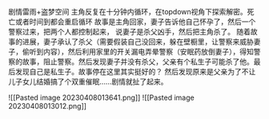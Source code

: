 剧情雷雨+盗梦空间
主角反复在十分钟内循环，在topdown视角下探索解密。死亡或者时间到都会重启循环
故事是主角回家，妻子告诉他自己怀孕了，然后一个警察过来，把两个人都控制起来， 说妻子是杀父凶手，然后把主角杀了。
随着故事的进展，妻子承认了杀父（需要假装自己没回来，躲在壁橱里，让警察来威胁妻子，偷听到内容），然后利用家里的开关漏电弄晕警察（安眠药放倒妻子），得知警察的故事，阻止警察。然后发现妻子并没有杀父，父亲有个私生子可能杀了他。最后发现自己是私生子。故事停在这里其实挺好的？
然后发现原来是父亲为了不让儿子女儿结婚搞了个双重催眠……剧情就扯了起来。




![[Pasted image 20230408013641.png]] 
![[Pasted image 20230408013012.png]]